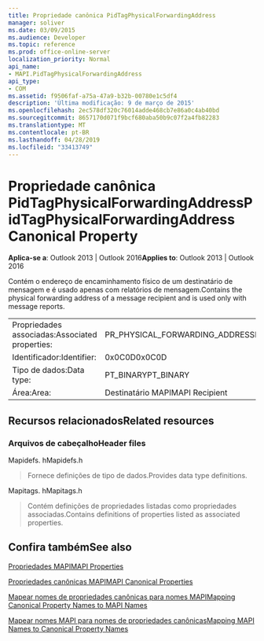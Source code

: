 ```yaml
---
title: Propriedade canônica PidTagPhysicalForwardingAddress
manager: soliver
ms.date: 03/09/2015
ms.audience: Developer
ms.topic: reference
ms.prod: office-online-server
localization_priority: Normal
api_name:
- MAPI.PidTagPhysicalForwardingAddress
api_type:
- COM
ms.assetid: f9506faf-a75a-47a9-b32b-00780e1c5df4
description: 'Última modificação: 9 de março de 2015'
ms.openlocfilehash: 2ec578df320c76014adde468cb7e86a0c4ab40bd
ms.sourcegitcommit: 8657170d071f9bcf680aba50b9c07f2a4fb82283
ms.translationtype: MT
ms.contentlocale: pt-BR
ms.lasthandoff: 04/28/2019
ms.locfileid: "33413749"
---
```

# <a name="pidtagphysicalforwardingaddress-canonical-property"></a><span data-ttu-id="b9a78-103">Propriedade canônica PidTagPhysicalForwardingAddress</span><span class="sxs-lookup"><span data-stu-id="b9a78-103">PidTagPhysicalForwardingAddress Canonical Property</span></span>

  
  
<span data-ttu-id="b9a78-104">**Aplica-se a**: Outlook 2013 | Outlook 2016</span><span class="sxs-lookup"><span data-stu-id="b9a78-104">**Applies to**: Outlook 2013 | Outlook 2016</span></span> 
  
<span data-ttu-id="b9a78-105">Contém o endereço de encaminhamento físico de um destinatário de mensagem e é usado apenas com relatórios de mensagem.</span><span class="sxs-lookup"><span data-stu-id="b9a78-105">Contains the physical forwarding address of a message recipient and is used only with message reports.</span></span>
  
|||
|:-----|:-----|
|<span data-ttu-id="b9a78-106">Propriedades associadas:</span><span class="sxs-lookup"><span data-stu-id="b9a78-106">Associated properties:</span></span>  <br/> |<span data-ttu-id="b9a78-107">PR_PHYSICAL_FORWARDING_ADDRESS</span><span class="sxs-lookup"><span data-stu-id="b9a78-107">PR_PHYSICAL_FORWARDING_ADDRESS</span></span>  <br/> |
|<span data-ttu-id="b9a78-108">Identificador:</span><span class="sxs-lookup"><span data-stu-id="b9a78-108">Identifier:</span></span>  <br/> |<span data-ttu-id="b9a78-109">0x0C0D</span><span class="sxs-lookup"><span data-stu-id="b9a78-109">0x0C0D</span></span>  <br/> |
|<span data-ttu-id="b9a78-110">Tipo de dados:</span><span class="sxs-lookup"><span data-stu-id="b9a78-110">Data type:</span></span>  <br/> |<span data-ttu-id="b9a78-111">PT_BINARY</span><span class="sxs-lookup"><span data-stu-id="b9a78-111">PT_BINARY</span></span>  <br/> |
|<span data-ttu-id="b9a78-112">Área:</span><span class="sxs-lookup"><span data-stu-id="b9a78-112">Area:</span></span>  <br/> |<span data-ttu-id="b9a78-113">Destinatário MAPI</span><span class="sxs-lookup"><span data-stu-id="b9a78-113">MAPI Recipient</span></span>  <br/> |
   
## <a name="related-resources"></a><span data-ttu-id="b9a78-114">Recursos relacionados</span><span class="sxs-lookup"><span data-stu-id="b9a78-114">Related resources</span></span>

### <a name="header-files"></a><span data-ttu-id="b9a78-115">Arquivos de cabeçalho</span><span class="sxs-lookup"><span data-stu-id="b9a78-115">Header files</span></span>

<span data-ttu-id="b9a78-116">Mapidefs. h</span><span class="sxs-lookup"><span data-stu-id="b9a78-116">Mapidefs.h</span></span>
  
> <span data-ttu-id="b9a78-117">Fornece definições de tipo de dados.</span><span class="sxs-lookup"><span data-stu-id="b9a78-117">Provides data type definitions.</span></span>
    
<span data-ttu-id="b9a78-118">Mapitags. h</span><span class="sxs-lookup"><span data-stu-id="b9a78-118">Mapitags.h</span></span>
  
> <span data-ttu-id="b9a78-119">Contém definições de propriedades listadas como propriedades associadas.</span><span class="sxs-lookup"><span data-stu-id="b9a78-119">Contains definitions of properties listed as associated properties.</span></span>
    
## <a name="see-also"></a><span data-ttu-id="b9a78-120">Confira também</span><span class="sxs-lookup"><span data-stu-id="b9a78-120">See also</span></span>



[<span data-ttu-id="b9a78-121">Propriedades MAPI</span><span class="sxs-lookup"><span data-stu-id="b9a78-121">MAPI Properties</span></span>](mapi-properties.md)
  
[<span data-ttu-id="b9a78-122">Propriedades canônicas MAPI</span><span class="sxs-lookup"><span data-stu-id="b9a78-122">MAPI Canonical Properties</span></span>](mapi-canonical-properties.md)
  
[<span data-ttu-id="b9a78-123">Mapear nomes de propriedades canônicas para nomes MAPI</span><span class="sxs-lookup"><span data-stu-id="b9a78-123">Mapping Canonical Property Names to MAPI Names</span></span>](mapping-canonical-property-names-to-mapi-names.md)
  
[<span data-ttu-id="b9a78-124">Mapear nomes MAPI para nomes de propriedades canônicas</span><span class="sxs-lookup"><span data-stu-id="b9a78-124">Mapping MAPI Names to Canonical Property Names</span></span>](mapping-mapi-names-to-canonical-property-names.md)

